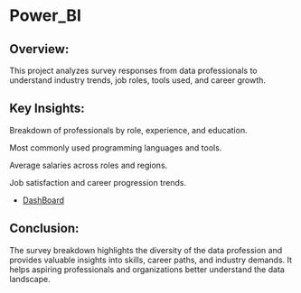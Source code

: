 # Power_BI

## Overview:
This project analyzes survey responses from data professionals to understand industry trends, job roles, tools used, and career growth.

## Key Insights:

Breakdown of professionals by role, experience, and education.

Most commonly used programming languages and tools.

Average salaries across roles and regions.

Job satisfaction and career progression trends.

- <a href="https://github.com/surbhisrivastava002/Power_BI/blob/main/Project%201.pbix">DashBoard</a>

## Conclusion:
The survey breakdown highlights the diversity of the data profession and provides valuable insights into skills, career paths, and industry demands. It helps aspiring professionals and organizations better understand the data landscape.
